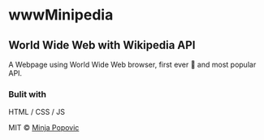 # wwwMinipedia

## World Wide Web with Wikipedia API
A Webpage using World Wide Web browser, first ever 🥇 and most popular API.

### Bulit with
HTML / CSS / JS

MIT © [Minja Popovic](https://github.com/minime89-maker)


